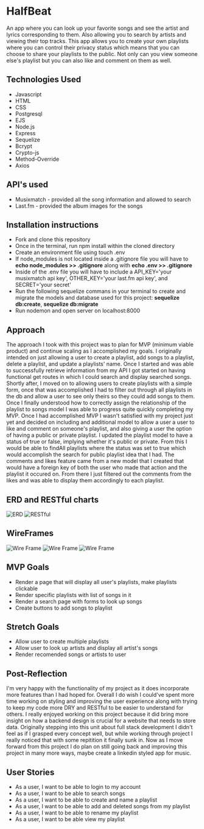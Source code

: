 # HalfBeat
An app where you can look up your favorite songs and see the artist and lyrics corresponding to them. Also allowing you to search by artists and viewing their top tracks. This app allows you to create your own playlists where you can control their privacy status which means that you can choose to share your playlists to the public. Not only can you view someone else's playlist but you can also like and comment on them as well.
## Technologies Used
* Javascript
* HTML
* CSS
* Postgresql
* EJS
* Node.js
* Express
* Sequelize 
* Bcrypt
* Crypto-js
* Method-Override
* Axios

## API's used
* Musixmatch - provided all the song information and allowed to search
* Last.fm - provided the album images for the songs

## Installation instructions
* Fork and clone this repository
* Once in the terminal, run npm install within the cloned directory
* Create an environment file using touch .env
* If node_modules is not located inside a .gitignore file you will have to **echo node_modules >> .gitignore** along with **echo .env >> .gitignore**
* Inside of the .env file you will have to include a API_KEY='your musixmatch api key', OTHER_KEY='your last.fm api key', and SECRET='your secret'
* Run the following sequelize commans in your terminal to create and migrate the models and database used for this project: **sequelize db:create**, **sequelize db:migrate**
* Run nodemon and open server on localhost:8000

## Approach
The approach I took with this project was to plan for MVP (minimum viable product) and continue scaling as I accomplished my goals. I originally intended on just allowing a user to create a playlist, add songs to a playlist, delete a playlist, and update a playlists' name. Once I started and was able to successfully retrieve information from my API I got started on having functional get routes in which I could search and display searched songs. Shortly after, I moved on to allowing users to create playlists with a simple form, once that was accomplished I had to filter out through all playlists in the db and allow a user to see only theirs so they could add songs to them. Once I finally understood how to correctly assign the relationship of the playlist to songs model I was able to progress quite quickly completing my MVP. Once I had accomplished MVP I wasn't satisfied with my project just yet and decided on including and additional model to allow a user a user to like and comment on someone's playlist, and also giving a user the option of having a public or private playlist. I updated the playlist model to have a status of true or false, implying whether it's public or private. From this I would be able to findAll playlists where the status was set to true which would accomplish the search for public playlist idea that I had. The comments and likes feature came from a new model that I created that would have a foreign key of both the user who made that action and the playlist it occured on. From there I just filtered out the comments from the likes and was able to display them accordingly to each playlist.

## ERD and RESTful charts
![ERD](img/ERD.png)
![RESTful](img/RESTful.png)
## WireFrames
![Wire Frame](img/Screenshot%202022-12-22%20at%208.45.15%20AM.png)
![Wire Frame](img/Screenshot%202022-12-22%20at%208.39.17%20AM.png)
![Wire Frame](img/Screenshot%202022-12-22%20at%208.34.09%20AM.png)
## MVP Goals
* Render a page that will display all user's playlists, make playlists clickable
* Render specific playlists with list of songs in it
* Render a search page with forms to look up songs
* Create buttons to add songs to playlist

## Stretch Goals
* Allow user to create multiple playlists
* Allow user to look up artists and display all artist's songs
* Render recomended songs or artists to user

## Post-Reflection
I'm very happy with the functionality of my project as it does incorporate more features than I had hoped for. Overall I do wish I could've spent more time working on styling and improving the user experience along with trying to keep my code more DRY and RESTful to be easier to understand for others. I really enjoyed working on this project because it did bring more insight on how a backend design is crucial for a website that needs to store data. Originally stepping into this unit about full stack development I didn't feel as if I grasped every concept well, but while working through project I really noticed that with some repitition it finally sunk in. Now as I move forward from this project I do plan on still going back and improving this project in many more ways, maybe create a linkedin styled app for music.

## User Stories
* As a user, I want to be able to login to my account
* As a user, I want to be able to search songs
* As a user, I want to be able to create and name a playlist
* As a user, I want to be able to add and deleted songs from my playlist
* As a user, I want to be able to rename my playlist
* As a user, I want to be able view my playlist


